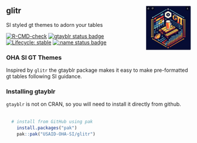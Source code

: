 ## glitr <img src='man/figures/logo.png' align="right" height="120" />
SI styled gt themes to adorn your tables

  <!-- badges: start -->
  [![R-CMD-check](https://github.com/USAID-OHA-SI/gtayblr/actions/workflows/R-CMD-check.yaml/badge.svg)](https://github.com/USAID-OHA-SI/gtayblr/actions/workflows/R-CMD-check.yaml)
  [![gtayblr status badge](https://usaid-oha-si.r-universe.dev/badges/gtayblr)](https://usaid-oha-si.r-universe.dev/gtayblr)
  [![Lifecycle: stable](https://img.shields.io/badge/lifecycle-stable-brightgreen.svg)](https://lifecycle.r-lib.org/articles/stages.html#stable)
  [![:name status badge](https://usaid-oha-si.r-universe.dev/badges/:name)](https://usaid-oha-si.r-universe.dev/)
  <!-- badges: end -->

### OHA SI GT Themes
Inspired by `glitr` the gtayblr package makes it easy to make pre-formatted gt tables following SI guidance. 

### Installing gtayblr
`gtayblr` is not on CRAN, so you will need to install it directly from github. 

``` r 

  # install from GitHub using pak
    install.packages("pak")
    pak::pak("USAID-OHA-SI/glitr")

```
